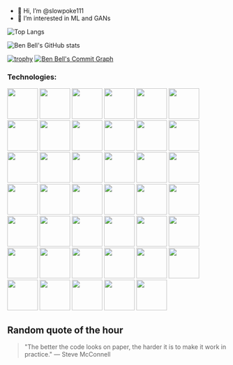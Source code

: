 - 👋 Hi, I’m @slowpoke111
- 👀 I’m interested in ML and GANs


![Top Langs](https://github-readme-stats.vercel.app/api/top-langs/?username=slowpoke111&langs_count=12)

![Ben Bell's GitHub stats](https://github-readme-stats.vercel.app/api?username=slowpoke111&show=reviews,discussions_started,discussions_answered,prs_merged,prs_merged_percentage&show_icons=true&theme=dark)

[![trophy](https://github-profile-trophy.vercel.app/?username=slowpoke111&theme=onedark)](https://github.com/ryo-ma/github-profile-trophy)
[![Ben Bell's Commit Graph](https://github-readme-activity-graph.vercel.app/graph?username=slowpoke111&theme=github-compact&hide_border=true&days=40)](https://github.com/ashutosh00710/github-readme-activity-graph)

### Technologies:
<img src="https://cdn.jsdelivr.net/gh/devicons/devicon@latest/icons/python/python-original.svg" height="70" width="70" /> <img src="https://cdn.jsdelivr.net/gh/devicons/devicon@latest/icons/java/java-original.svg" height="70" width="70" />
<img src="https://cdn.jsdelivr.net/gh/devicons/devicon@latest/icons/tensorflow/tensorflow-original.svg" height="70" width="70" />
<img src="https://cdn.jsdelivr.net/gh/devicons/devicon@latest/icons/pytorch/pytorch-original.svg" height="70" width="70" />
<img src="https://cdn.jsdelivr.net/gh/devicons/devicon@latest/icons/jupyter/jupyter-original.svg" height="70" width="70" />
<img src="https://cdn.jsdelivr.net/gh/devicons/devicon@latest/icons/cplusplus/cplusplus-original.svg" height="70" width="70" /> 
<img src="https://cdn.jsdelivr.net/gh/devicons/devicon@latest/icons/amazonwebservices/amazonwebservices-original-wordmark.svg" height="70" width="70"/>
<img src="https://cdn.jsdelivr.net/gh/devicons/devicon@latest/icons/anaconda/anaconda-original.svg" height="70" width="70"/>
<img src="https://cdn.jsdelivr.net/gh/devicons/devicon@latest/icons/git/git-plain.svg" height="70" width="70"/>
<img src="https://cdn.jsdelivr.net/gh/devicons/devicon@latest/icons/godot/godot-original.svg" height="70" width="70"/>
<img src="https://cdn.jsdelivr.net/gh/devicons/devicon@latest/icons/googlecloud/googlecloud-original.svg" height="70" width="70"/>
<img src="https://cdn.jsdelivr.net/gh/devicons/devicon@latest/icons/intellij/intellij-original.svg" height="70" width="70"/>
<img src="https://cdn.jsdelivr.net/gh/devicons/devicon@latest/icons/markdown/markdown-original.svg" height="70" width="70"/>
<img src="https://cdn.jsdelivr.net/gh/devicons/devicon@latest/icons/matplotlib/matplotlib-original.svg" height="70" width="70"/>
<img src="https://cdn.jsdelivr.net/gh/devicons/devicon@latest/icons/numpy/numpy-original.svg" height="70" width="70"/>
<img src="https://cdn.jsdelivr.net/gh/devicons/devicon@latest/icons/opencv/opencv-original.svg" height="70" width="70"/>
<img src="https://cdn.jsdelivr.net/gh/devicons/devicon@latest/icons/powershell/powershell-plain.svg" height="70" width="70" />
<img src="https://cdn.jsdelivr.net/gh/devicons/devicon@latest/icons/pypi/pypi-original.svg" height="70" width="70"/>
<img src="https://cdn.jsdelivr.net/gh/devicons/devicon@latest/icons/replit/replit-original.svg" height="70" width="70"/>
<img src="https://cdn.jsdelivr.net/gh/devicons/devicon@latest/icons/scikitlearn/scikitlearn-original.svg" height="70" width="70"/>
<img src="https://cdn.jsdelivr.net/gh/devicons/devicon@latest/icons/selenium/selenium-original.svg" height="70" width="70"/> 
<img src="https://cdn.jsdelivr.net/gh/devicons/devicon@latest/icons/ssh/ssh-original-wordmark.svg" height="70" width="70"/>
<img src="https://cdn.jsdelivr.net/gh/devicons/devicon@latest/icons/stackoverflow/stackoverflow-original.svg" height="70" width="70"/> 
<img src="https://cdn.jsdelivr.net/gh/devicons/devicon@latest/icons/visualstudio/visualstudio-original.svg" height="70" width="70"/>
 <img src="https://cdn.jsdelivr.net/gh/devicons/devicon@latest/icons/keras/keras-original.svg" height="70" width="70"/>
 <img src="https://cdn.jsdelivr.net/gh/devicons/devicon@latest/icons/arduino/arduino-original-wordmark.svg" height="70" width="70" />
  <img src="https://cdn.jsdelivr.net/gh/devicons/devicon@latest/icons/debian/debian-original.svg" height="70" width="70"/>
   <img src="https://cdn.jsdelivr.net/gh/devicons/devicon@latest/icons/docker/docker-original.svg" height="70" width="70"/>
<img src="https://cdn.jsdelivr.net/gh/devicons/devicon@latest/icons/firefox/firefox-original.svg" height="70" width="70"/>
 <img src="https://cdn.jsdelivr.net/gh/devicons/devicon@latest/icons/gimp/gimp-original.svg" height="70" width="70"/>
 <img src="https://cdn.jsdelivr.net/gh/devicons/devicon@latest/icons/githubactions/githubactions-original.svg" height="70" width="70"/>
  <img src="https://cdn.jsdelivr.net/gh/devicons/devicon@latest/icons/gradle/gradle-original-wordmark.svg" height="70" width="70"/>
  <img src="https://cdn.jsdelivr.net/gh/devicons/devicon@latest/icons/kaggle/kaggle-original.svg" height="70" width="70"/>
  <img src="https://cdn.jsdelivr.net/gh/devicons/devicon@latest/icons/latex/latex-original.svg" height="70" width="70"/>
   <img src="https://cdn.jsdelivr.net/gh/devicons/devicon@latest/icons/pandas/pandas-original-wordmark.svg" height="70" width="70"/>
    <img src="https://cdn.jsdelivr.net/gh/devicons/devicon@latest/icons/plotly/plotly-original.svg" height="70" width="70"/>
     <img src="https://cdn.jsdelivr.net/gh/devicons/devicon@latest/icons/vscode/vscode-original.svg" height="70" width="70"/>
 <img src="https://cdn.jsdelivr.net/gh/devicons/devicon@latest/icons/windows11/windows11-original.svg" height="70" width="70"/>
  <img src="https://cdn.jsdelivr.net/gh/devicons/devicon@latest/icons/json/json-original.svg" height="70" width="70"/>
 <img src="https://cdn.jsdelivr.net/gh/devicons/devicon@latest/icons/azure/azure-original.svg" height="70" width="70"/>
  <img src="https://cdn.jsdelivr.net/gh/devicons/devicon@latest/icons/raspberrypi/raspberrypi-original.svg" height="70" width="70"/>
  
 <link rel="stylesheet" type='text/css' href="https://cdn.jsdelivr.net/gh/devicons/devicon@latest/devicon.min.css"/> 

 















































## Random quote of the hour
> "The better the code looks on paper, the harder it is to make it work in practice." — Steve McConnell

